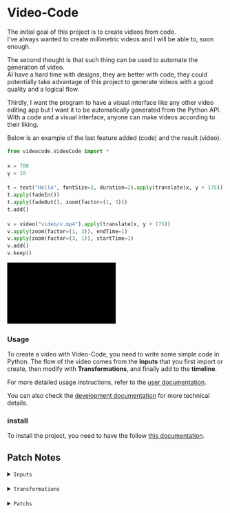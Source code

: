 # Video-Code
The initial goal of this project is to create videos from code.<br>
I've always wanted to create millimetric videos and I will be able to, soon enough.

The second thought is that such thing can be used to automate the generation of video.<br>
AI have a hard time with designs, they are better with code, they could potentially take advantage of this project to generate videos with a good quality and a logical flow.

Thirdly, I want the program to have a visual interface like any other video editing app but I want it to be automatically generated from the Python API.<br>
With a code and a visual interface, anyone can make videos according to their liking.

Below is an example of the last feature added (code) and the result (video).



```py
from videocode.VideoCode import *

x = 700
y = 10

t = text("Hello", fontSize=3, duration=2).apply(translate(x, y + 175))
t.apply(fadeIn())
t.apply(fadeOut(), zoom(factor=(1, 3)))
t.add()

v = video("video/v.mp4").apply(translate(x, y + 175))
v.apply(zoom(factor=(1, 3)), endTime=1)
v.apply(zoom(factor=(3, 1)), startTime=1)
v.add()
v.keep()
```

<img src="docs/readme/example.gif" style="width: 50%;">

### Usage

To create a video with Video-Code, you need to write some simple code in Python. The flow of the video comes from the **Inputs** that you first import or create, then modify with **Transformations**, and finally add to the **timeline**.

For more detailed usage instructions, refer to the [user documentation](docs/user/user.md).

You can also check the [development documentation](docs/dev/dev.md) for more technical details.

### install

To install the project, you need to have the follow [this documentation](docs/user/user.md#installation).

## Patch Notes

<details>
    <summary><code>Inputs</code></summary>
<br>

- `image`
- `video`
- `text`

</details>

<br>

<details>
    <summary><code>Transformations</code></summary>
<br>

- `fade`
- `grayscale`

<br>

- `translate`
- `move`

<br>

- `overlay`
- `repeat`

</details>

<br>

<details>
    <summary><code>Patchs</code></summary>
<br>

- `transformation`: grayscale (18/03/25)
- `feature`: keep last frame of input on screen (06/03/25)
- `rework`: one stack (06/03/25)
- `transformation`: repeat (03/03/25)
- `input`: text (03/03/25)
- `rework`: position of the frames (02/03/25)
- `transformation`: move (02/03/25)

</details>
